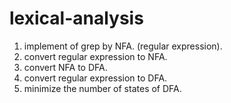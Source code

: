 # lexical-analysis
1. implement of grep by NFA. (regular expression).
2. convert regular expression to NFA.
3. convert NFA to DFA.
4. convert regular expression to DFA.
5. minimize the number of states of DFA.
